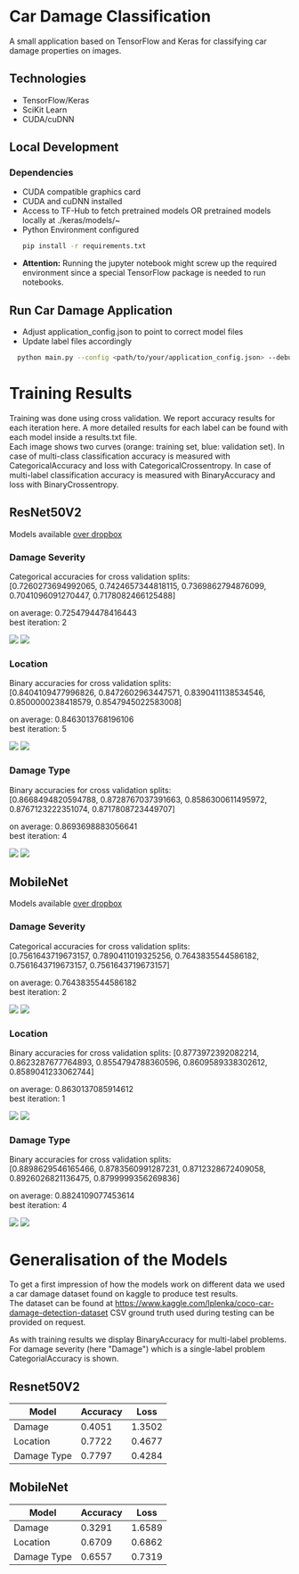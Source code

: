 # Car Damage Classification

A small application based on TensorFlow and Keras for classifying car damage properties on images.

## Technologies

- TensorFlow/Keras
- SciKit Learn
- CUDA/cuDNN

## Local Development

### Dependencies
- CUDA compatible graphics card
- CUDA and cuDNN installed
- Access to TF-Hub to fetch pretrained models OR pretrained models locally at ./keras/models/~
- Python Environment configured
  ```sh
  pip install -r requirements.txt
  ```
- **Attention:** Running the jupyter notebook might screw up the required environment since a special TensorFlow package is needed to run notebooks.  
## Run Car Damage Application
- Adjust application_config.json to point to correct model files
- Update label files accordingly
```sh
  python main.py --config <path/to/your/application_config.json> --debug False
```

# Training Results

Training was done using cross validation. We report accuracy results for each iteration here. A more detailed results for each label can be found with each model inside a results.txt file.\
Each image shows two curves (orange: training set, blue: validation set). In
case of multi-class classification accuracy is measured with CategoricalAccuracy and loss with
CategoricalCrossentropy. In case of multi-label classification accuracy is measured with
BinaryAccuracy and loss with BinaryCrossentropy.

## ResNet50V2

Models available [over dropbox](https://www.dropbox.com/s/l84erw0vlisdzmn/ResNet50V2.rar?dl=0)

### Damage Severity

Categorical accuracies for cross validation splits:  
[0.7260273694992065, 0.7424657344818115, 0.7369862794876099, 0.7041096091270447, 0.7178082466125488]

on average: 0.7254794478416443  
best iteration: 2

![](images/resnet_damage_accuracy.PNG)
![](images/resnet_damage_loss.PNG)

### Location

Binary accuracies for cross validation splits:   
[0.8404109477996826, 0.8472602963447571, 0.8390411138534546, 0.8500000238418579, 0.8547945022583008]

on average: 0.8463013768196106  
best iteration: 5

![](images/resnet_location_accuracy.PNG)
![](images/resnet_location_loss.PNG)

### Damage Type

Binary accuracies for cross validation splits:  
[0.8668494820594788, 0.8728767037391663, 0.8586300611495972, 0.8767123222351074, 0.8717808723449707]

on average: 0.8693698883056641  
best iteration: 4

![](images/resnet_damagetype_accuracy.PNG)
![](images/resnet_damagetype_loss.PNG)

## MobileNet

Models available [over dropbox](https://www.dropbox.com/s/685bhfvphemf0el/MobileNet.rar?dl=0)

### Damage Severity

Categorical accuracies for cross validation splits:  
[0.7561643719673157, 0.7890411019325256, 0.7643835544586182, 0.7561643719673157, 0.7561643719673157]  

on average: 0.7643835544586182  
best iteration: 2

![](images/mobilenet_damage_accuracy.PNG)
![](images/mobilenet_damage_loss.PNG)

### Location

Binary accuracies for cross validation splits: 
[0.8773972392082214, 0.8623287677764893, 0.8554794788360596, 0.8609589338302612, 0.8589041233062744]

on average: 0.8630137085914612  
best iteration: 1

![](images/mobilenet_location_accuracy.PNG)
![](images/mobilenet_location_loss.PNG)

### Damage Type

Binary accuracies for cross validation splits:   
[0.8898629546165466, 0.8783560991287231, 0.8712328672409058, 0.8926026821136475, 0.8799999356269836]

on average: 0.8824109077453614  
best iteration: 4

![](images/mobilenet_damagetype_accuracy.PNG)
![](images/mobilenet_damagetype_loss.PNG)

# Generalisation of the Models

To get a first impression of how the models work on different data we used a car damage dataset found on kaggle to produce test results.  
The dataset can be found at <https://www.kaggle.com/lplenka/coco-car-damage-detection-dataset> CSV ground truth used during testing can be provided on request.

As with training results we display BinaryAccuracy for multi-label problems.
For damage severity (here "Damage") which is a single-label problem CategorialAccuracy is shown.

## Resnet50V2

| Model       | Accuracy | Loss   |
| ----------- | -------- | ------ |
| Damage      | 0.4051   | 1.3502 |
| Location    | 0.7722   | 0.4677 |
| Damage Type | 0.7797   | 0.4284 | 

## MobileNet

| Model       | Accuracy | Loss   |
| ----------- | -------- | ------ |
| Damage      | 0.3291   | 1.6589 |
| Location    | 0.6709   | 0.6862 |
| Damage Type | 0.6557   | 0.7319 | 